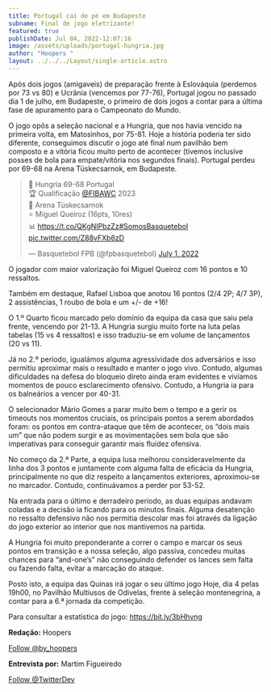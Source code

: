 ```yaml
---
title: Portugal cai de pé em Budapeste
subname: Final de jogo eletrizante!
featured: true
publishDate: Jul 04, 2022-12:07:16
image: /assets/uploads/portugal-hungria.jpg
author: "Hoopers "
layout: ../../../Layout/single-article.astro
---
```

<!--StartFragment-->

Após dois jogos (amigaveis) de preparação frente à Eslováquia (perdemos por 73 vs 80) e Ucrânia (vencemos por 77-76), Portugal jogou no passado dia 1 de julho, em Budapeste, o primeiro de dois jogos a contar para a última fase de apuramento para o Campeonato do Mundo. 

O jogo opôs a seleção nacional e a Hungria, que nos havia vencido na primeira volta, em Matosinhos, por 75-81. Hoje a história poderia ter sido diferente, conseguimos discutir o jogo até final num pavilhão bem composto e a vitória ficou muito perto de acontecer (tivemos inclusive posses de bola para empate/vitória nos segundos finais). Portugal perdeu por 69-68 na Arena Tüskecsarnok, em Budapeste.

<blockquote class="twitter-tweet"><p lang="pt" dir="ltr">🏀 Hungria 69-68 Portugal<br>🏆 Qualificação <a href="https://twitter.com/FIBAWC?ref_src=twsrc%5Etfw">@FIBAWC</a> 2023<br>📍 Arena Tüskecsarnok <br>⭐ Miguel Queiroz (16pts, 10res)<br>📊 <a href="https://t.co/QKgNIPbzZz">https://t.co/QKgNIPbzZz</a><a href="https://twitter.com/hashtag/SomosBasquetebol?src=hash&amp;ref_src=twsrc%5Etfw">#SomosBasquetebol</a> <a href="https://t.co/Z88vFXb6zD">pic.twitter.com/Z88vFXb6zD</a></p>&mdash; Basquetebol FPB (@fpbasquetebol) <a href="https://twitter.com/fpbasquetebol/status/1542930547118333957?ref_src=twsrc%5Etfw">July 1, 2022</a></blockquote> <script async src="https://platform.twitter.com/widgets.js" charset="utf-8"></script>

O jogador com maior valorização foi Miguel Queiroz com 16 pontos e 10 ressaltos.

Também em destaque, Rafael Lisboa que anotou 16 pontos (2/4 2P; 4/7 3P), 2 assistências, 1 roubo de bola e um +/- de +16!

O 1.º Quarto ficou marcado pelo domínio da equipa da casa que saiu pela frente, vencendo por 21-13. A Hungria surgiu muito forte na luta pelas tabelas (15 vs 4 ressaltos) e isso traduziu-se em volume de lançamentos (20 vs 11).

Já no 2.º período, igualámos alguma agressividade dos adversários e isso permitiu aproximar mais o resultado e manter o jogo vivo. Contudo, algumas dificuldades na defesa do bloqueio direto ainda eram evidentes e vivíamos momentos de pouco esclarecimento ofensivo. Contudo, a Hungria ia para os balneários a vencer por 40-31.

O selecionador Mário Gomes a parar muito bem o tempo e a gerir os timeouts nos momentos cruciais, os principais pontos a serem abordados foram: os pontos em contra-ataque que têm de acontecer, os “dois mais um” que não podem surgir e as movimentações sem bola que são imperativas para conseguir garantir mais fluidez ofensiva.

No começo da 2.ª Parte, a equipa lusa melhorou consideravelmente da linha dos 3 pontos e juntamente com alguma falta de eficácia da Hungria, principalmente no que diz respeito a lançamentos exteriores, aproximou-se no marcador. Contudo, continuávamos a perder por 53-52.

Na entrada para o último e derradeiro período, as duas equipas andavam coladas e a decisão ia ficando para os minutos finais. Alguma desatenção no ressalto defensivo não nos permitia descolar mas foi através da ligação do jogo exterior ao interior que nos mantivemos na partida.

A Hungria foi muito preponderante a correr o campo e marcar os seus pontos em transição e a nossa seleção, algo passiva, concedeu muitas chances para “and-one’s” não conseguindo defender os lances sem falta ou fazendo falta, evitar a marcação do ataque.

Posto isto, a equipa das Quinas irá jogar o seu último jogo Hoje, dia 4 pelas 19h00, no Pavilhão Multiusos de Odivelas, frente à seleção montenegrina, a contar para a 6.ª jornada da competição.

Para consultar a estatística do jogo: <https://bit.ly/3bHhvng> 

**Redação:** Hoopers


<!--StartFragment-->

<a href="https://twitter.com/by_hoopers?ref_src=twsrc%5Etfw" class="twitter-follow-button" data-show-count="false">Follow @by_hoopers</a><script async src="https://platform.twitter.com/widgets.js" charset="utf-8"></script>

<!--EndFragment-->

**Entrevista por:** Martim Figueiredo 

<!--StartFragment-->

<a href="https://twitter.com/TwitterDev?ref_src=twsrc%5Etfw" class="twitter-follow-button" data-show-count="false">Follow @TwitterDev</a><script async src="https://platform.twitter.com/widgets.js" charset="utf-8"></script>

<!--EndFragment-->

<script async src="https://platform.twitter.com/widgets.js" charset="utf-8"></script>

<!--EndFragment-->